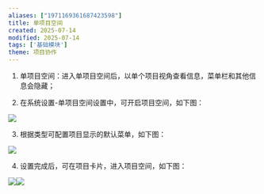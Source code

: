 ```yaml
---
aliases: ["1971169361687423598"]
title: 单项目空间
created: 2025-07-14
modified: 2025-07-14
tags: ['基础模块']
theme: 项目协作
---
```


1. 单项目空间：进入单项目空间后，以单个项目视角查看信息，菜单栏和其他信息会隐藏；

2. 在系统设置-单项目空间设置中，可开启项目空间，如下图：

![](337db121f68c4eb4d14c1cd6901d6aee.jpg)

3. 根据类型可配置项目显示的默认菜单，如下图：

![](cd7ea09d3ee84dfbade6b14cd3e276b1.jpg)

4. 设置完成后，可在项目卡片，进入项目空间，如下图：

![](fd793add94fbf149301a1818c803e015.jpg)![](0bf4d8ab4be2881815b845bcd81fc21f.jpg)